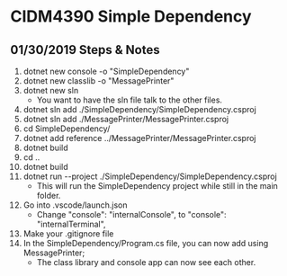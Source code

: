 # CIDM4390 Simple Dependency

## 01/30/2019 Steps & Notes

1. dotnet new console -o "SimpleDependency"
2. dotnet new classlib -o "MessagePrinter"
3. dotnet new sln
    - You want to have the sln file talk to the other files.
4. dotnet sln add ./SimpleDependency/SimpleDependency.csproj
5. dotnet sln add ./MessagePrinter/MessagePrinter.csproj
6. cd SimpleDependency/
7. dotnet add reference ../MessagePrinter/MessagePrinter.csproj
8. dotnet build
9. cd ..
10. dotnet build
11. dotnet run --project ./SimpleDependency/SimpleDependency.csproj
    - This will run the SimpleDependency project while still in the main folder.
12. Go into .vscode/launch.json
    - Change "console": "internalConsole", to "console": "internalTerminal",
13. Make your .gitignore file
14. In the SimpleDependency/Program.cs file, you can now add using MessagePrinter;
    - The class library and console app can now see each other.